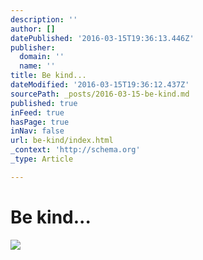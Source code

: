 ```yaml
---
description: ''
author: []
datePublished: '2016-03-15T19:36:13.446Z'
publisher:
  domain: ''
  name: ''
title: Be kind...
dateModified: '2016-03-15T19:36:12.437Z'
sourcePath: _posts/2016-03-15-be-kind.md
published: true
inFeed: true
hasPage: true
inNav: false
url: be-kind/index.html
_context: 'http://schema.org'
_type: Article

---
```

# Be kind...
![](https://the-grid-user-content.s3-us-west-2.amazonaws.com/22d5d8e8-04bf-4999-a9c7-62cfacd02fbf.png)